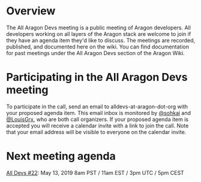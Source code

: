 # Overview

The All Aragon Devs meeting is a public meeting of Aragon developers. All developers working on all layers of the Aragon stack are welcome to join if they have an agenda item they'd like to discuss. The meetings are recorded, published, and documented here on the wiki. You can find documentation for past meetings under the All Aragon Devs section of the Aragon Wiki.

# Participating in the All Aragon Devs meeting
To participate in the call, send an email to alldevs-at-aragon-dot-org with your proposed agenda item. This email inbox is monitored by [@sohkai](https://github.com/sohkai) and [@LouisGrx](https://github.com/LouisGrx), who are both call organizers. If your proposed agenda item is accepted you will receive a calendar invite with a link to join the call. Note that your email address will be visible to everyone on the calendar invite.

# Next meeting agenda

[All Devs #22](https://hackmd.io/_23kxBETTXedrCLjwKhUQA): May 13, 2019 8am PST / 11am EST / 3pm UTC / 5pm CEST
